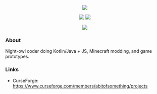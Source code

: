 <p align="center">
  <a href="https://github.com/WillowWLJPearl?tab=repositories">
    <img src="https://img.shields.io/github/stars/WillowWLJPearl?affiliations=OWNER%2CCOLLABORATOR&style=social">
  </a>
</p>

<p align="center">
  <img src="https://github-readme-stats.vercel.app/api?username=WillowWLJPearl&show_icons=true&rank_icon=github&hide_border=true">
  <img src="https://github-readme-stats.vercel.app/api/top-langs/?username=WillowWLJPearl&layout=compact&hide_border=true&langs_count=10&hide=mcfunction">
</p>
<p align="center">
  <img src="https://streak-stats.demolab.com?user=WillowWLJPearl&hide_border=true">
</p>

### About
Night-owl coder doing Kotlin/Java + JS, Minecraft modding, and game prototypes.

### Links
- CurseForge: https://www.curseforge.com/members/abitofsomething/projects
